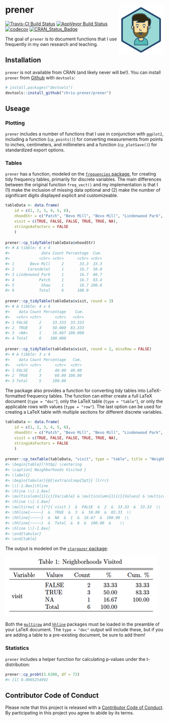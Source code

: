 
<!-- README.md is generated from README.Rmd. Please edit that file -->
prener <img src="man/figures/logo.png" align="right" />
=======================================================

[![Travis-CI Build Status](https://travis-ci.org/chris-prener/prener.svg?branch=master)](https://travis-ci.org/chris-prener/prener) [![AppVeyor Build Status](https://ci.appveyor.com/api/projects/status/github/chris-prener/prener?branch=master&svg=true)](https://ci.appveyor.com/project/chris-prener/prener) [![codecov](https://codecov.io/gh/chris-prener/prener/branch/master/graph/badge.svg)](https://codecov.io/gh/chris-prener/prener) [![CRAN\_Status\_Badge](http://www.r-pkg.org/badges/version/prener)](https://cran.r-project.org/package=prener)

The goal of `prener` is to document functions that I use frequently in my own research and teaching.

Installation
------------

`prener` is not available from CRAN (and likely never will be!). You can install `prener` from [Github](https://github.com/chris-prener/prener) with `devtools`:

``` r
# install.packages("devtools")
devtools::install_github("chris-prener/prener")
```

Useage
------

### Plotting

`prener` includes a number of functions that I use in conjunction with `ggplot2`, including a function (`cp_points()`) for converting measurements from points to inches, centimeters, and millimeters and a function (`cp_plotSave()`) for standardized export options.

### Tables

`prener` has a function, modeled on the [`frequencies` package](https://github.com/DataInsightPartners/frequencies), for creating tidy frequency tables, primarily for discrete variables. The main differences between the original function `freq_vect()` and my implementation is that I (1) make the inclusion of missing data optional and (2) make the number of significant digits displayed explicit and customizeable.

``` r
tableData <- data.frame(
    id = c(1, 2, 3, 4, 5, 6),
    nhoodStr = c("Patch", "Bevo Mill", "Bevo Mill", "Lindenwood Park", "Carondelet" , "Shaw"),
    visit = c(TRUE, FALSE, FALSE, TRUE, TRUE, NA),
    stringsAsFactors = FALSE
    )

prener::cp_tidyTable(tableData$nhoodStr)
#> # A tibble: 6 x 4
#>              data Count Percentage  Cum.
#>             <chr> <chr>      <chr> <chr>
#> 1       Bevo Mill     2       33.3  33.3
#> 2      Carondelet     1       16.7  50.0
#> 3 Lindenwood Park     1       16.7  66.7
#> 4           Patch     1       16.7  83.4
#> 5            Shaw     1       16.7 100.0
#> 6           Total     6      100.0

prener::cp_tidyTable(tableData$visit, round = 3)
#> # A tibble: 4 x 4
#>    data Count Percentage    Cum.
#>   <chr> <chr>      <chr>   <chr>
#> 1 FALSE     2     33.333  33.333
#> 2  TRUE     3     50.000  83.333
#> 3  <NA>     1     16.667 100.000
#> 4 Total     6    100.000

prener::cp_tidyTable(tableData$visit, round = 2, missRow = FALSE)
#> # A tibble: 3 x 4
#>    data Count Percentage   Cum.
#>   <chr> <chr>      <chr>  <chr>
#> 1 FALSE     2      40.00  40.00
#> 2  TRUE     3      60.00 100.00
#> 3 Total     5     100.00
```

The package also provides a function for converting tidy tables into LaTeX-formatted frequency tables. The function can either create a full LaTeX document (`type = "doc"`), only the LaTeX table (`type = "table"`), or only the applicable rows with values (`type = "row"`). The last option can be used for creating a LaTeX table with multiple sections for different discrete variables.

``` r
tableData <- data.frame(
    id = c(1, 2, 3, 4, 5, 6),
    nhoodStr = c("Patch", "Bevo Mill", "Bevo Mill", "Lindenwood Park", "Carondelet" , "Shaw"),
    visit = c(TRUE, FALSE, FALSE, TRUE, TRUE, NA),
    stringsAsFactors = FALSE
    )

prener::cp_texTable(tableData, "visit", type = "table", title = "Neighborhoods Visited")
#> \begin{table}[!htbp] \centering
#> \caption{ Neighborhoods Visited }
#> \label{}
#> \begin{tabular}{@{\extracolsep{5pt}} llrrr} 
#> \\[-1.8ex]\hline 
#> \hline \\[-1.8ex] 
#> \multicolumn{1}{c}{Variable} & \multicolumn{1}{c}{Values} & \multicolumn{1}{c}{Count} & \multicolumn{1}{c}{\%} & \multicolumn{1}{c}{Cum. \%} \\
#> \hline \\[-1.8ex] 
#> \multirow{ 4 }{*}{ visit }  &  FALSE  &  2  &  33.33  &  33.33  \\
#> \hhline{~~~~~}  &  TRUE  &  3  &  50.00  &  83.33  \\
#> \hhline{~~~~~}  &  NA  &  1  &  16.67  &  100.00  \\
#> \hhline{~~~~~}  &  Total  &  6  &  100.00  &    \\
#> \hline \\[-1.8ex] 
#> \end{tabular}
#> \end{table}
```

The output is modeled on the [`stargazer` package](https://cran.r-project.org/web/packages/stargazer/):

![](man/figures/texTableExample.png)

Both the [`multirow`](https://ctan.org/pkg/multirow) and [`hhline`](https://ctan.org/pkg/hhline) packages must be loaded in the preamble of your LaTeX document. The `type = "doc"` output will include these, but if you are adding a table to a pre-existing document, be sure to add them!

### Statistics

`prener` includes a helper function for calculating p-values under the t-distribution:

``` r
prener::cp_probt(3.6308, df = 72)
#> [1] 0.0005254992
```

Contributor Code of Conduct
---------------------------

Please note that this project is released with a [Contributor Code of Conduct](CONDUCT.md). By participating in this project you agree to abide by its terms.
